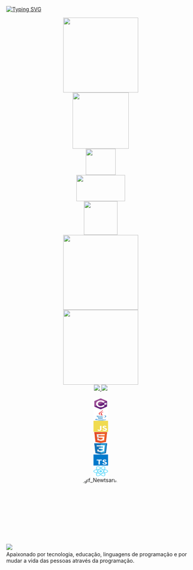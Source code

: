 <!-- ## Hi! I'm Arthur Belo 🦎🪐 -->
[![Typing SVG](https://readme-typing-svg.herokuapp.com/?color=cf88fd&size=35&center=true&vCenter=true&width=1000&lines=Hi,+my+name+is+Arthur+Belo+🦎🪐;I'm+20+years+old;I+from+Pernambuco,+Brazil;I+study+Computer+engineering+at+UNINASSAU;Be+Welcome!+:%29)](https://git.io/typing-svg)

<div style="display: flex; justify-content: center; align-items: center; left: 100vh;">
  <div style="display: flex; justify-content: center; align-items: center; flex-direction: column;">
    <img src="https://media.tenor.com/NdQJBfH-r04AAAAi/rain-minecraft.gif" width="200" height="200">
    <img src="https://media.tenor.com/kB-Liucd8p4AAAAi/pepega-hackermans.gif" width="150" height="150">
    <img src="https://media.tenor.com/_RlQeSgosAAAAAAi/char.gif" width="80" height="70">
    <img src="https://media.tenor.com/9x2yNne26IwAAAAi/linz-linznews.gif" width="130" height=70">
    <img src="https://media.tenor.com/o7-lGxrrr6UAAAAi/rayquaza-pok%C3%A9mon.gif" width="90" height="90">
    <img src="https://media.tenor.com/tFlIyydyL6YAAAAi/hacker-hackerman.gif" width="200" height="200">
    <img src="https://media.tenor.com/NdQJBfH-r04AAAAi/rain-minecraft.gif" width="200" height="200">
  </div>
</div>

<div style="display: flex; justify-content: center; align-items: center; flex-direction: column;">
  <a href="https://github.com/newtsarthur">
    <img height="200vh" src="https://github-readme-stats.vercel.app/api?username=newtsarthur&show_icons=true&theme=tokyonight&include_all_commits=true&count_private=true"/>
    <img height="200vh" src="https://github-readme-stats.vercel.app/api/top-langs/?username=newtsarthur&layout=compact&langs_count=7&theme=tokyonight"/>
  </a>
</div>

<div style="display: flex; justify-content: center; align-items: center; flex-direction: column;"><br>
  <img align="center" alt="Arthur-Csharp" height="30" width="40" src="https://raw.githubusercontent.com/devicons/devicon/master/icons/csharp/csharp-original.svg">
  <img align="center" alt="Arthur-Java" height="30" width="40" src="https://raw.githubusercontent.com/devicons/devicon/master/icons/java/java-original.svg">
  <img align="center" alt="Arthur-Js" height="30" width="40" src="https://raw.githubusercontent.com/devicons/devicon/master/icons/javascript/javascript-plain.svg">
  <img align="center" alt="Arthur-HTML" height="30" width="40" src="https://raw.githubusercontent.com/devicons/devicon/master/icons/html5/html5-original.svg">
  <img align="center" alt="Arthur-CSS" height="30" width="40" src="https://raw.githubusercontent.com/devicons/devicon/master/icons/css3/css3-original.svg">
  <img align="center" alt="Arthur-Ts" height="30" width="40" src="https://raw.githubusercontent.com/devicons/devicon/master/icons/typescript/typescript-plain.svg">
  <img align="center" alt="Arthur-React" height="30" width="40" src="https://raw.githubusercontent.com/devicons/devicon/master/icons/react/react-original.svg">
  <img align="right" alt="gif_Newtsarthur" height="150" style="border-radius:50px;" src="https://cdn.discordapp.com/attachments/987214369983172668/1047337714099425351/Gif.gif" />
</div>
  
  ##

<div> 
  <a href="https://www.linkedin.com/in/arthur-belo-a7a0a221a/" target="_blank"><img src="https://img.shields.io/badge/-LinkedIn-%230077B5?style=for-the-badge&logo=linkedin&logoColor=white" target="_blank"></a> 
</div>
Apaixonado por tecnologia, educação, linguagens de programação e por mudar a vida das pessoas através da programação.
